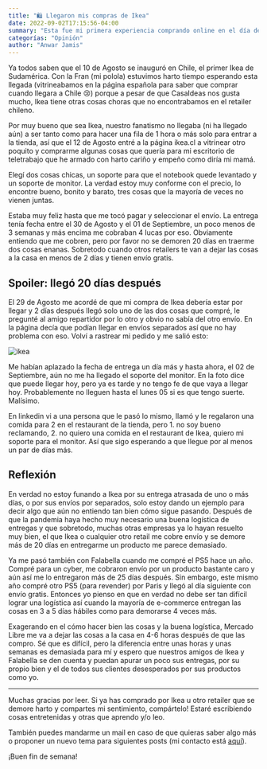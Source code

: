 ```yaml
---
title: "🛍 Llegaron mis compras de Ikea"
date: 2022-09-02T17:15:56-04:00
summary: "Esta fue mi primera experiencia comprando online en el día de la inauguración de Ikea, el retailer super esperado que se estrenó en Chile y Sudamérica"
categorías: "Opinión"
author: "Anwar Jamis"
---
```

Ya todos saben que el 10 de Agosto se inauguró en Chile, el primer Ikea de Sudamérica. Con la Fran (mi polola) estuvimos harto tiempo esperando esta llegada (vitrineabamos en la página española para saber que comprar cuando llegara a Chile 😢) porque a pesar de que CasaIdeas nos gusta mucho, Ikea tiene otras cosas choras que no encontrabamos en el retailer chileno.

Por muy bueno que sea Ikea, nuestro fanatismo no llegaba (ni ha llegado aún) a ser tanto como para hacer una fila de 1 hora o más solo para entrar a la tienda, así que el 12 de Agosto entré a la página ikea.cl a vitrinear otro poquito y comprarme algunas cosas que quería para mi escritorio de teletrabajo que he armado con harto cariño y empeño como diría mi mamá.

Elegí dos cosas chicas, un soporte para que el notebook quede levantado y un soporte de monitor. La verdad estoy muy conforme con el precio, lo encontre bueno, bonito y barato, tres cosas que la mayoría de veces no vienen juntas.

Estaba muy feliz hasta que me tocó pagar y seleccionar el envío. La entrega tenía fecha entre el 30 de Agosto y el 01 de Septiembre, un poco menos de 3 semanas y más encima me cobraban 4 lucas por eso. Obviamente entiendo que me cobren, pero por favor no se demoren 20 días en traerme dos cosas enanas. Sobretodo cuando otros retailers te van a dejar las cosas a la casa en menos de 2 días y tienen envío gratis.

## Spoiler: llegó 20 días después

El 29 de Agosto me acordé de que mi compra de Ikea debería estar por llegar y 2 días después llegó solo uno de las dos cosas que compré, le pregunté al amigo repartidor por lo otro y obvio no sabía del otro envío. En la página decía que podían llegar en envíos separados así que no hay problema con eso. Volví a rastrear mi pedido y me salió esto:

![ikea](/posts/images/ikea.png)

Me habían aplazado la fecha de entrega un día más y hasta ahora, el 02 de Septiembre, aún no me ha llegado el soporte del monitor. En la foto dice que puede llegar hoy, pero ya es tarde y no tengo fe de que vaya a llegar hoy. Probablemente no lleguen hasta el lunes 05 si es que tengo suerte. Malísimo.

En linkedin vi a una persona que le pasó lo mismo, llamó y le regalaron una comida para 2 en el restaurant de la tienda, pero 1. no soy bueno reclamando, 2. no quiero una comida en el restaurant de Ikea, quiero mi soporte para el monitor. Así que sigo esperando a que llegue por al menos un par de días más.

## Reflexión

En verdad no estoy funando a Ikea por su entrega atrasada de uno o más días, o por  sus envíos por separados, solo estoy dando un ejemplo para decir algo que aún no entiendo tan bien cómo sigue pasando. Después de que la pandemia haya hecho muy necesario una buena logística de entregas y que sobretodo, muchas otras empresas ya lo hayan resuelto muy bien, el que Ikea o cualquier otro retail me cobre envío y se demore más de 20 días en entregarme un producto me parece demasiado.

Ya me pasó también con Falabella cuando me compré el PS5 hace un año. Compré para un cyber, me cobraron envío por un producto bastante caro y aún así me lo entregaron más de 25 días después. Sin embargo, este mismo año compré otro PS5 (para revender) por Paris y llegó al día siguiente con envío gratis. Entonces yo pienso en que en verdad no debe ser tan difícil lograr una logística así cuando la mayoría de e-commerce entregan las cosas en 3 a 5 días hábiles como para demorarse 4 veces más.

Exagerando en el cómo hacer bien las cosas y la buena logística, Mercado Libre me va a dejar las cosas a la casa en 4-6 horas después de que las compro. Sé que es difícil, pero la diferencia entre unas horas y unas semanas es demasiada para mí y espero que nuestros amigos de Ikea y Falabella se den cuenta y puedan apurar un poco sus entregas, por su propio bien y el de todos sus clientes desesperados por sus productos como yo.

---

Muchas gracias por leer. Si ya has comprado por Ikea u otro retailer que se demore harto y compartes mi sentimiento, compártelo! Estaré escribiendo cosas entretenidas y otras que aprendo y/o leo.

También puedes mandarme un mail en caso de que quieras saber algo más o proponer un nuevo tema para siguientes posts (mi contacto está [aquí](https://www.anwarjamis.com/about/)).

¡Buen fin de semana!

